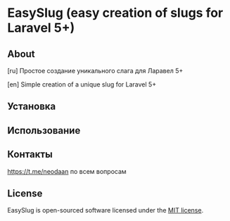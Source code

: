 # EasySlug (easy creation of slugs for Laravel 5+)

## About
[ru] Простое создание уникального слага для Ларавел 5+

[en] Simple creation of a unique slug for Laravel 5+

## Установка


## Использование



## Контакты
https://t.me/neodaan по всем вопросам


## License
EasySlug is open-sourced software licensed under the [MIT license](http://opensource.org/licenses/MIT).
